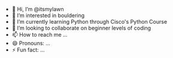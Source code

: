 - 👋 Hi, I’m @itsmylawn
- 👀 I’m interested in bouldering
- 🌱 I’m currently learning Python through Cisco's Python Course
- 💞️ I’m looking to collaborate on beginner levels of coding
- 📫 How to reach me ...
- 😄 Pronouns: ...
- ⚡ Fun fact: ...

<!---
itsmylawn/itsmylawn is a ✨ special ✨ repository because its `README.md` (this file) appears on your GitHub profile.
You can click the Preview link to take a look at your changes.
--->
